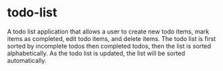 # todo-list
A todo list application that allows a user to create new todo items, mark items as completed, edit todo items, and delete items. The todo list is first sorted by incomplete todos then completed todos, then
the list is sorted alphabetically. As the todo list is updated, the list will be sorted automatically.

